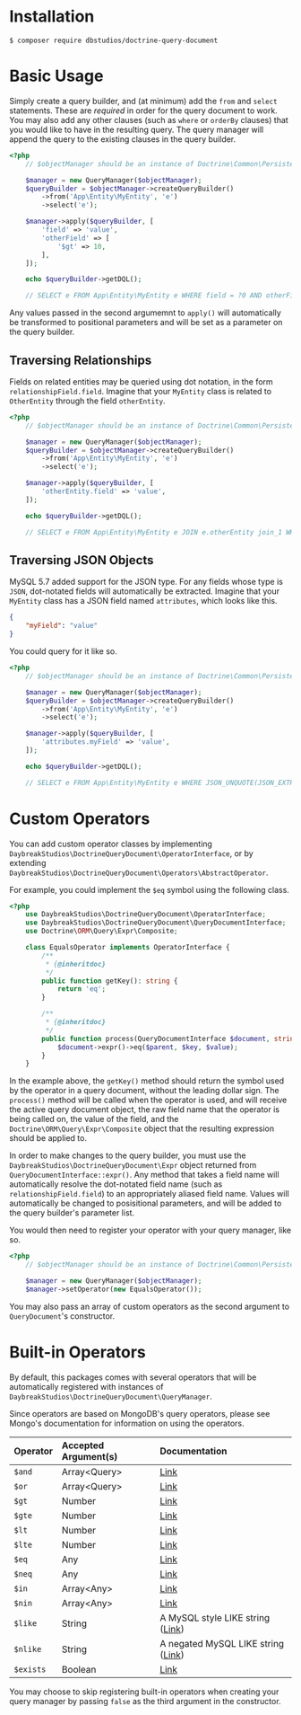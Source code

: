 # Installation
```
$ composer require dbstudios/doctrine-query-document
```

# Basic Usage
Simply create a query builder, and (at minimum) add the `from` and `select` statements. These are _required_ in order
for the query document to work. You may also add any other clauses (such as `where` or `orderBy` clauses) that you would
like to have in the resulting query. The query manager will append the query to the existing clauses in the query
builder.

```php
<?php
    // $objectManager should be an instance of Doctrine\Common\Persistence\ObjectManager

    $manager = new QueryManager($objectManager);
    $queryBuilder = $objectManager->createQueryBuilder()
        ->from('App\Entity\MyEntity', 'e')
        ->select('e');

    $manager->apply($queryBuilder, [
        'field' => 'value',
        'otherField' => [
            '$gt' => 10,
        ],
    ]);

    echo $queryBuilder->getDQL();

    // SELECT e FROM App\Entity\MyEntity e WHERE field = ?0 AND otherField > ?1
```

Any values passed in the second argumemnt to `apply()` will automatically be transformed to positional parameters and
will be set as a parameter on the query builder.

## Traversing Relationships
Fields on related entities may be queried using dot notation, in the form `relationshipField.field`. Imagine that your `MyEntity` class is related to `OtherEntity` through the field `otherEntity`.

```php
<?php
    // $objectManager should be an instance of Doctrine\Common\Persistence\ObjectManager

    $manager = new QueryManager($objectManager);
    $queryBuilder = $objectManager->createQueryBuilder()
        ->from('App\Entity\MyEntity', 'e')
        ->select('e');

    $manager->apply($queryBuilder, [
        'otherEntity.field' => 'value',
    ]);

    echo $queryBuilder->getDQL();

    // SELECT e FROM App\Entity\MyEntity e JOIN e.otherEntity join_1 WHERE join_1.field = ?0
```

## Traversing JSON Objects
MySQL 5.7 added support for the JSON type. For any fields whose type is `JSON`, dot-notated fields will automatically be
extracted. Imagine that your `MyEntity` class has a JSON field named `attributes`, which looks like this.

```json
{
    "myField": "value"
}
```

You could query for it like so.

```php
<?php
    // $objectManager should be an instance of Doctrine\Common\Persistence\ObjectManager

    $manager = new QueryManager($objectManager);
    $queryBuilder = $objectManager->createQueryBuilder()
        ->from('App\Entity\MyEntity', 'e')
        ->select('e');

    $manager->apply($queryBuilder, [
        'attributes.myField' => 'value',
    ]);

    echo $queryBuilder->getDQL();

    // SELECT e FROM App\Entity\MyEntity e WHERE JSON_UNQUOTE(JSON_EXTRACT(attributes, '$.myField')) = ?0
```

# Custom Operators
You can add custom operator classes by implementing `DaybreakStudios\DoctrineQueryDocument\OperatorInterface`, or by
extending `DaybreakStudios\DoctrineQueryDocument\Operators\AbstractOperator`.

For example, you could implement the `$eq` symbol using the following class.

```php
<?php
    use DaybreakStudios\DoctrineQueryDocument\OperatorInterface;
    use DaybreakStudios\DoctrineQueryDocument\QueryDocumentInterface;
    use Doctrine\ORM\Query\Expr\Composite;

    class EqualsOperator implements OperatorInterface {
        /**
         * {@inheritdoc}
         */
        public function getKey(): string {
            return 'eq';
        }

        /**
         * {@inheritdoc}
         */
        public function process(QueryDocumentInterface $document, string $key, $value, Composite $parent): void {
            $document->expr()->eq($parent, $key, $value);
        }
    }
```

In the example above, the `getKey()` method should return the symbol used by the operator in a query document, without
the leading dollar sign. The `process()` method will be called when the operator is used, and will receive the active
query document object, the raw field name that the operator is being called on, the value of the field, and the
`Doctrine\ORM\Query\Expr\Composite` object that the resulting expression should be applied to.

In order to make changes to the query builder, you must use the `DaybreakStudios\DoctrineQueryDocument\Expr` object
returned from `QueryDocumentInterface::expr()`. Any method that takes a field name will automatically resolve the
dot-notated field name (such as `relationshipField.field`) to an appropriately aliased field name. Values will
automatically be changed to posisitional parameters, and will be added to the query builder's parameter list.

You would then need to register your operator with your query manager, like so.

```php
<?php
    // $objectManager should be an instance of Doctrine\Common\Persistence\ObjectManager

    $manager = new QueryManager($objectManager);
    $manager->setOperator(new EqualsOperator());
```

You may also pass an array of custom operators as the second argument to `QueryDocument`'s constructor.

# Built-in Operators
By default, this packages comes with several operators that will be automatically registered with instances of
`DaybreakStudios\DoctrineQueryDocument\QueryManager`.

Since operators are based on MongoDB's query operators, please see Mongo's documentation for information on using the
operators.

|Operator|Accepted Argument(s)|Documentation|
|:---|:---|:---|
|`$and`|Array&lt;Query&gt;|[Link](https://docs.mongodb.com/manual/reference/operator/query/and/#op._S_and)|
|`$or`|Array&lt;Query&gt;|[Link](https://docs.mongodb.com/manual/reference/operator/query/or/#op._S_or)|
|`$gt`|Number|[Link](https://docs.mongodb.com/manual/reference/operator/query/gt/#op._S_gt)|
|`$gte`|Number|[Link](https://docs.mongodb.com/manual/reference/operator/query/gte/#op._S_gte)|
|`$lt`|Number|[Link](https://docs.mongodb.com/manual/reference/operator/query/lt/#op._S_lt)|
|`$lte`|Number|[Link](https://docs.mongodb.com/manual/reference/operator/query/lte/#op._S_lte)|
|`$eq`|Any|[Link](https://docs.mongodb.com/manual/reference/operator/query/eq/#op._S_eq)|
|`$neq`|Any|[Link](https://docs.mongodb.com/manual/reference/operator/query/ne/#op._S_ne)|
|`$in`|Array&lt;Any&gt;|[Link](https://docs.mongodb.com/manual/reference/operator/query/in/#op._S_in)|
|`$nin`|Array&lt;Any&gt;|[Link](https://docs.mongodb.com/manual/reference/operator/query/nin/#op._S_nin)|
|`$like`|String|A MySQL style LIKE string ([Link](https://dev.mysql.com/doc/refman/5.7/en/string-comparison-functions.html#operator_like))|
|`$nlike`|String|A negated MySQL LIKE string ([Link](https://dev.mysql.com/doc/refman/5.7/en/string-comparison-functions.html#operator_like))|
|`$exists`|Boolean|[Link](https://docs.mongodb.com/manual/reference/operator/query/exists/#op._S_exists)|

You may choose to skip registering built-in operators when creating your query manager by passing `false` as the third
argument in the constructor.
